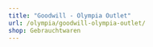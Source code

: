 ```yaml
---
title: "Goodwill - Olympia Outlet"
url: /olympia/goodwill-olympia-outlet/
shop: Gebrauchtwaren
---
```

